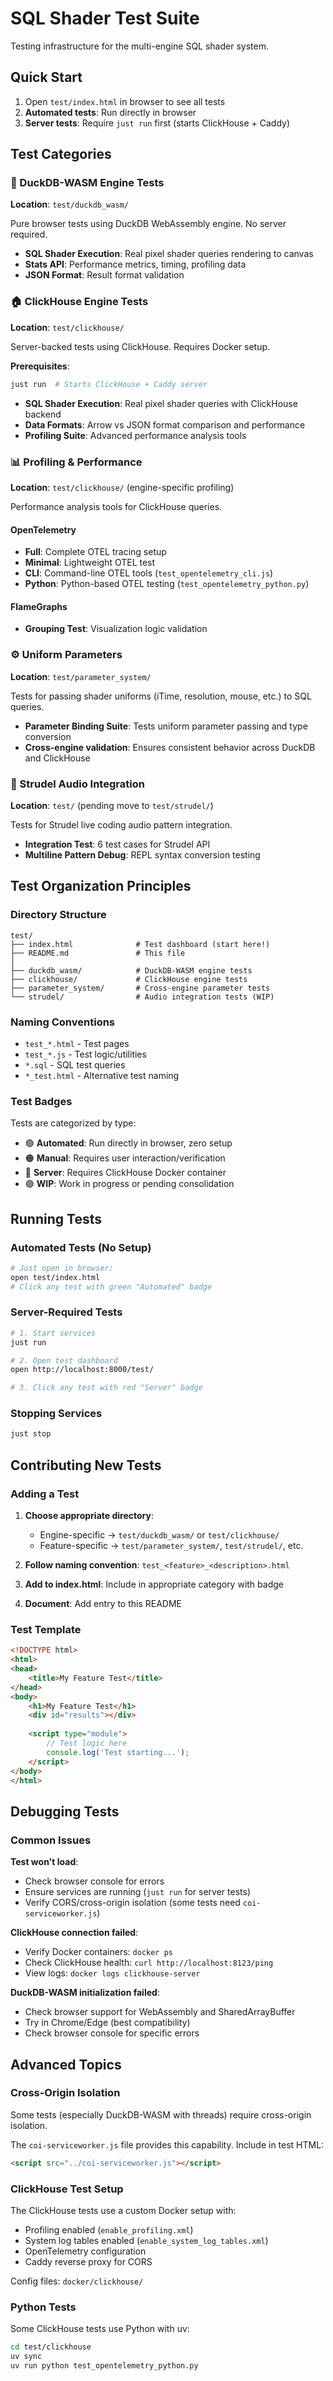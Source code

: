 # SQL Shader Test Suite

Testing infrastructure for the multi-engine SQL shader system.

## Quick Start

1. Open `test/index.html` in browser to see all tests
2. **Automated tests**: Run directly in browser
3. **Server tests**: Require `just run` first (starts ClickHouse + Caddy)

## Test Categories

### 🦆 DuckDB-WASM Engine Tests
**Location**: `test/duckdb_wasm/`

Pure browser tests using DuckDB WebAssembly engine. No server required.

- **SQL Shader Execution**: Real pixel shader queries rendering to canvas
- **Stats API**: Performance metrics, timing, profiling data
- **JSON Format**: Result format validation

### 🏠 ClickHouse Engine Tests
**Location**: `test/clickhouse/`

Server-backed tests using ClickHouse. Requires Docker setup.

**Prerequisites**:
```bash
just run  # Starts ClickHouse + Caddy server
```

- **SQL Shader Execution**: Real pixel shader queries with ClickHouse backend
- **Data Formats**: Arrow vs JSON format comparison and performance
- **Profiling Suite**: Advanced performance analysis tools

### 📊 Profiling & Performance
**Location**: `test/clickhouse/` (engine-specific profiling)

Performance analysis tools for ClickHouse queries.

#### OpenTelemetry
- **Full**: Complete OTEL tracing setup
- **Minimal**: Lightweight OTEL test
- **CLI**: Command-line OTEL tools (`test_opentelemetry_cli.js`)
- **Python**: Python-based OTEL testing (`test_opentelemetry_python.py`)

#### FlameGraphs
- **Grouping Test**: Visualization logic validation

### ⚙️ Uniform Parameters
**Location**: `test/parameter_system/`

Tests for passing shader uniforms (iTime, resolution, mouse, etc.) to SQL queries.

- **Parameter Binding Suite**: Tests uniform parameter passing and type conversion
- **Cross-engine validation**: Ensures consistent behavior across DuckDB and ClickHouse

### 🎵 Strudel Audio Integration
**Location**: `test/` (pending move to `test/strudel/`)

Tests for Strudel live coding audio pattern integration.

- **Integration Test**: 6 test cases for Strudel API
- **Multiline Pattern Debug**: REPL syntax conversion testing

## Test Organization Principles

### Directory Structure
```
test/
├── index.html              # Test dashboard (start here!)
├── README.md               # This file
│
├── duckdb_wasm/            # DuckDB-WASM engine tests
├── clickhouse/             # ClickHouse engine tests  
├── parameter_system/       # Cross-engine parameter tests
└── strudel/                # Audio integration tests (WIP)
```

### Naming Conventions
- `test_*.html` - Test pages
- `test_*.js` - Test logic/utilities
- `*.sql` - SQL test queries
- `*_test.html` - Alternative test naming

### Test Badges
Tests are categorized by type:

- 🟢 **Automated**: Run directly in browser, zero setup
- 🟠 **Manual**: Requires user interaction/verification
- 🔴 **Server**: Requires ClickHouse Docker container
- 🟣 **WIP**: Work in progress or pending consolidation

## Running Tests

### Automated Tests (No Setup)
```bash
# Just open in browser:
open test/index.html
# Click any test with green "Automated" badge
```

### Server-Required Tests
```bash
# 1. Start services
just run

# 2. Open test dashboard
open http://localhost:8000/test/

# 3. Click any test with red "Server" badge
```

### Stopping Services
```bash
just stop
```



## Contributing New Tests

### Adding a Test

1. **Choose appropriate directory**:
   - Engine-specific → `test/duckdb_wasm/` or `test/clickhouse/`
   - Feature-specific → `test/parameter_system/`, `test/strudel/`, etc.

2. **Follow naming convention**: `test_<feature>_<description>.html`

3. **Add to index.html**: Include in appropriate category with badge

4. **Document**: Add entry to this README

### Test Template

```html
<!DOCTYPE html>
<html>
<head>
    <title>My Feature Test</title>
</head>
<body>
    <h1>My Feature Test</h1>
    <div id="results"></div>
    
    <script type="module">
        // Test logic here
        console.log('Test starting...');
    </script>
</body>
</html>
```

## Debugging Tests

### Common Issues

**Test won't load**:
- Check browser console for errors
- Ensure services are running (`just run` for server tests)
- Verify CORS/cross-origin isolation (some tests need `coi-serviceworker.js`)

**ClickHouse connection failed**:
- Verify Docker containers: `docker ps`
- Check ClickHouse health: `curl http://localhost:8123/ping`
- View logs: `docker logs clickhouse-server`

**DuckDB-WASM initialization failed**:
- Check browser support for WebAssembly and SharedArrayBuffer
- Try in Chrome/Edge (best compatibility)
- Check browser console for specific errors

## Advanced Topics

### Cross-Origin Isolation

Some tests (especially DuckDB-WASM with threads) require cross-origin isolation.

The `coi-serviceworker.js` file provides this capability. Include in test HTML:

```html
<script src="../coi-serviceworker.js"></script>
```

### ClickHouse Test Setup

The ClickHouse tests use a custom Docker setup with:
- Profiling enabled (`enable_profiling.xml`)
- System log tables enabled (`enable_system_log_tables.xml`)
- OpenTelemetry configuration
- Caddy reverse proxy for CORS

Config files: `docker/clickhouse/`

### Python Tests

Some ClickHouse tests use Python with uv:

```bash
cd test/clickhouse
uv sync
uv run python test_opentelemetry_python.py
```


